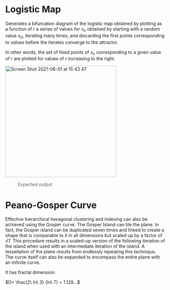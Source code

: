 # Logistic Map

Generates a bifurcation diagram of the logistic map obtained by plotting as a function of <i>r</i> a series of values for <i>x<sub>n</sub></i> obtained by starting with a random value <i>x<sub>0</sub></i>, iterating many times, and discarding the first points corresponding to values before the iterates converge to the attractor.

In other words, the set of fixed points of <i>x<sub>n</sub></i> corresponding to a given value of <i>r</i> are plotted for values of <i>r</i> increasing to the right.

<img width="350" alt="Screen Shot 2021-06-01 at 15 43 47" src="https://user-images.githubusercontent.com/83437383/120394157-44f86080-c2f0-11eb-9987-fe1abf9e6f0f.png">

> Expected output

# Peano-Gosper Curve

Effective hierarchical hexagonal clustering and indexing can also be achieved using the Gosper curve. The Gosper Island can tile the plane. In fact, the Gosper island can be duplicated seven times and linked to create a shape that is comparable to it in all dimensions but scaled up by a factor of √7. This procedure results in a scaled-up version of the following iteration of the island when used with an intermediate iteration of the island. A tessellation of the plane results from endlessly repeating this technique. The curve itself can also be expanded to encompass the entire plane with an infinite curve.

It has fractal dimension:

$D= \frac{2\ In\ 3} {In\ 7} = 1.129...$
